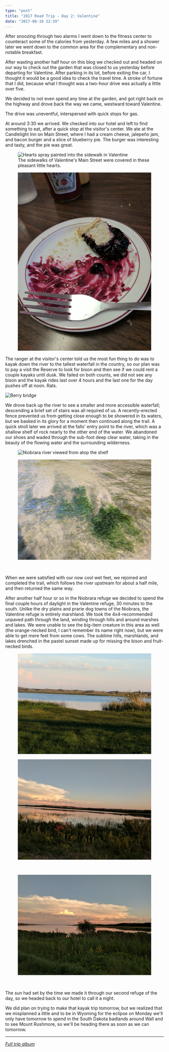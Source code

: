```yaml
---
type: "post"
title: "2017 Road Trip - Day 2: Valentine"
date: "2017-08-19 22:39"
---
```


After snoozing through two alarms I went down to the fitness center to counteract some of the calories from yesterday. A few miles and a shower later we went down to the common area for the complementary and non-notable breakfast.

After wasting another half hour on this blog we checked out and headed on our way to check out the garden that was closed to us yesterday before departing for Valentine. After parking in its lot, before exiting the car, I thought it would be a good idea to check the travel time. A stroke of fortune that I did, because what I thought was a two-hour drive was actually a little over five.

We decided to not even spend any time at the garden, and got right back on the highway and drove back the way we came, westward toward Valentine.

The drive was uneventful, interspersed with quick stops for gas.

At around 3:30 we arrived. We checked into our hotel and left to find something to eat, after a quick stop at the visitor's center. We ate at the Candlelight Inn on Main Street, where I had a cream cheese, jalepeño jam, and bacon burger and a slice of blueberry pie. The burger was interesting and tasty, and the pie was great.

<div class="carousel">
	<figure>
		<img alt="Hearts spray painted into the sidewalk in Valentine" src="valentine-hearts.jpg" />
		<figcaption>
			The sidewalks of Valentine's Main Street were covered in these pleasant little hearts.
		</figcaption>
	</figure>
	<figure>
		<img alt="Blueberry pie" src="candlelight-pie.jpg" />
	</figure>
</div>

The ranger at the visitor's center told us the most fun thing to do was to kayak down the river to the tallest waterfall in the country, so our plan was to pay a visit the Reserve to look for bison and then see if we could rent a couple kayaks until dusk. We failed on both counts, we did not see any bison and the kayak rides last over 4 hours and the last one for the day pushes off at noon. Rats.

![Berry bridge](berry-bridge.jpg)

We drove back up the river to see a smaller and more accessible waterfall; descending a brief set of stairs was all required of us. A recently-erected fence prevented us from getting close enough to be showered in its waters, but we basked in its glory for a moment then continued along the trail. A quick stroll later we arrived at the falls' entry point to the river, which was a shallow shelf of rock nearly to the other end of the water. We abandoned our shoes and waded through the sub-foot deep clear water, taking in the beauty of the flowing water and the surrounding wilderness.

<div class="carousel">
	<figure>
		<img alt="Niobrara river viewed from atop the shelf" src="niobrara-river-shelf-1.jpg" />
	</figure>
	<figure>
		<img alt="Moss in the river" src="niobrara-river-shelf-2.jpg" />
	</figure>
	<figure>
		<img alt="" src="niobrara-river-shelf-3.jpg" />
	</figure>
</div>

When we were satisfied with our now cool wet feet, we rejoined and completed the trail, which follows the river upstream for about a half mile, and then returned the same way.

After another half hour or so in the Niobrara refuge we decided to spend the final couple hours of daylight in the Valentine refuge, 30 minutes to the south. Unlike the dry plains and prarie dog towns of the Niobrara, the Valentine refuge is entirely marshland. We took the 4x4-recommended unpaved path through the land, winding through hills and around marshes and lakes. We were unable to see the big-item creature in this area as well (the orange-necked bird, I can't remember its name right now), but we were able to get mere feet from some cows. The sublime hills, marshlands, and lakes drenched in the pastel sunset made up for missing the bison and fruit-necked birds.

<div class="carousel">
	<figure>
		<img alt="Valentine refuge landscape" src="valentine-refuge-1.jpg" />
	</figure>
	<figure>
		<img alt="" src="valentine-refuge-2.jpg" />
	</figure>
	<figure>
		<img alt="" src="valentine-refuge-3.jpg" />
	</figure>
	<figure>
		<img alt="" src="valentine-refuge-4.jpg" />
	</figure>
	<figure>
		<img alt="" src="valentine-refuge-5.jpg" />
	</figure>
</div>

The sun had set by the time we made it through our second refuge of the day, so we headed back to our hotel to call it a night.

We did plan on trying to make that kayak trip tomorrow, but we realized that we misplanned a little and to be in Wyoming for the eclipse on Monday we'll only have tomorrow to spend in the South Dakota badlands around Wall and to see Mount Rushmore, so we'll be heading there as soon as we can tomorrow.

---

[*Full trip album*][photos]

[photos]: https://goo.gl/photos/s6D4FYv8uWmbNhiT8
